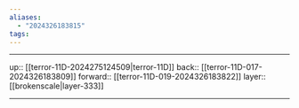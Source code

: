 ```yaml
---
aliases:
  - "2024326183815"
tags:
---
```




***

up:: [[terror-11D-2024275124509|terror-11D]]
back:: [[terror-11D-017-2024326183809]]
forward:: [[terror-11D-019-2024326183822]]
layer:: [[brokenscale|layer-333]]

***

